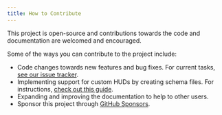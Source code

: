```yaml
---
title: How to Contribute
---
```


This project is open-source and contributions towards the code and documentation are welcomed and encouraged.

Some of the ways you can contribute to the project include:

* Code changes towards new features and bug fixes. For current tasks, [see our issue tracker][issues-link].
* Implementing support for custom HUDs by creating schema files. For instructions, [check out this guide][json-link].
* Expanding and improving the documentation to help to other users.
* Sponsor this project through [GitHub Sponsors][sponsors-link].

<!-- MARKDOWN LINKS -->
[issues-link]: https://github.com/CriticalFlaw/TF2HUD.Editor/issues
[json-link]: https://www.editor.criticalflaw.ca/json/intro/
[sponsors-link]: https://github.com/sponsors/CriticalFlaw
